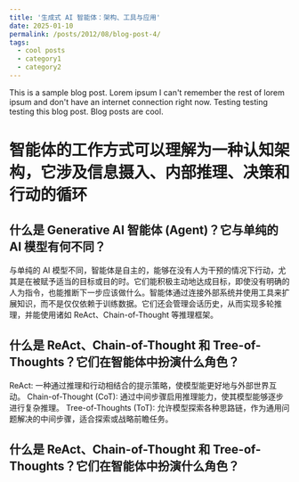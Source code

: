 ```yaml
---
title: '生成式 AI 智能体：架构、工具与应用'
date: 2025-01-10
permalink: /posts/2012/08/blog-post-4/
tags:
  - cool posts
  - category1
  - category2
---
```


This is a sample blog post. Lorem ipsum I can't remember the rest of lorem ipsum and don't have an internet connection right now. Testing testing testing this blog post. Blog posts are cool.

智能体的工作方式可以理解为一种认知架构，它涉及信息摄入、内部推理、决策和行动的循环
======
什么是 Generative AI 智能体 (Agent)？它与单纯的 AI 模型有何不同？
------
与单纯的 AI 模型不同，智能体是自主的，能够在没有人为干预的情况下行动，尤其是在被赋予适当的目标或目的时。它们能积极主动地达成目标，即使没有明确的人为指令，也能推断下一步应该做什么。智能体通过连接外部系统并使用工具来扩展知识，而不是仅仅依赖于训练数据。它们还会管理会话历史，从而实现多轮推理，并能使用诸如 ReAct、Chain-of-Thought 等推理框架。

什么是 ReAct、Chain-of-Thought 和 Tree-of-Thoughts？它们在智能体中扮演什么角色？
------
ReAct: 一种通过推理和行动相结合的提示策略，使模型能更好地与外部世界互动。
Chain-of-Thought (CoT): 通过中间步骤启用推理能力，使其模型能够逐步进行复杂推理。
Tree-of-Thoughts (ToT): 允许模型探索各种思路链，作为通用问题解决的中间步骤，适合探索或战略前瞻任务。

什么是 ReAct、Chain-of-Thought 和 Tree-of-Thoughts？它们在智能体中扮演什么角色？
------

